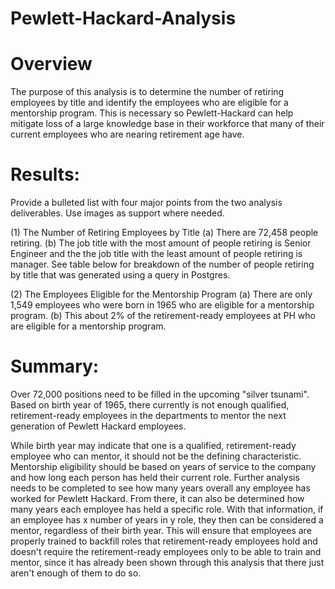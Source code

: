 # Pewlett-Hackard-Analysis

# Overview 
The purpose of this analysis is to determine the number of retiring employees by title and identify the employees who are eligible for a mentorship program. This is necessary so Pewlett-Hackard can help mitigate loss of a large knowledge base in their workforce that many of their current employees who are nearing retirement age have. 

# Results: 
Provide a bulleted list with four major points from the two analysis deliverables. Use images as support where needed.

(1) The Number of Retiring Employees by Title
    (a) There are 72,458 people retiring. 
    (b) The job title with the most amount of people retiring is Senior Engineer and the the job title with the least amount of people retiring is manager. See table below for breakdown of the number of people retiring by title that was generated using a query in Postgres. 

(2) The Employees Eligible for the Mentorship Program
    (a) There are only 1,549 employees who were born in 1965 who are eligible for a mentorship program.
    (b) This about 2% of the retirement-ready employees at PH who are eligible for a mentorship program. 

# Summary: 

Over 72,000 positions need to be filled in the upcoming "silver tsunami". Based on birth year of 1965, there currently is not enough qualified, retirement-ready employees in the departments to mentor the next generation of Pewlett Hackard employees. 

While birth year may indicate that one is a qualified, retirement-ready employee who can mentor, it should not be the defining characteristic. Mentorship eligibility should be based on years of service to the company and how long each person has held their current role. Further analysis needs to be completed to see how many years overall any employee has worked for Pewlett Hackard. From there, it can also be determined how many years each employee has held a specific role. With that information, if an employee has x number of years in y role, they then can be considered a mentor, regardless of their birth year. This will ensure that employees are properly trained to backfill roles that retirement-ready employees hold and doesn't require the retirement-ready employees only to be able to train and mentor, since it has already been shown through this analysis that there just aren't enough of them to do so. 